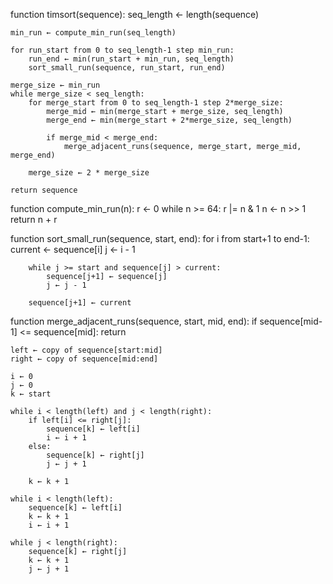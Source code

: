function timsort(sequence):
    seq_length ← length(sequence)
    
    min_run ← compute_min_run(seq_length)

    for run_start from 0 to seq_length-1 step min_run:
        run_end ← min(run_start + min_run, seq_length)
        sort_small_run(sequence, run_start, run_end)

    merge_size ← min_run
    while merge_size < seq_length:
        for merge_start from 0 to seq_length-1 step 2*merge_size:
            merge_mid ← min(merge_start + merge_size, seq_length)
            merge_end ← min(merge_start + 2*merge_size, seq_length)
            
            if merge_mid < merge_end:
                merge_adjacent_runs(sequence, merge_start, merge_mid, merge_end)
        
        merge_size ← 2 * merge_size
    
    return sequence

function compute_min_run(n):
    r ← 0
    while n >= 64:
        r |= n & 1
        n ← n >> 1
    return n + r

function sort_small_run(sequence, start, end):
    for i from start+1 to end-1:
        current ← sequence[i]
        j ← i - 1
        
        while j >= start and sequence[j] > current:
            sequence[j+1] ← sequence[j]
            j ← j - 1
            
        sequence[j+1] ← current

function merge_adjacent_runs(sequence, start, mid, end):
    if sequence[mid-1] <= sequence[mid]:
        return
    
    left ← copy of sequence[start:mid]
    right ← copy of sequence[mid:end]
    
    i ← 0
    j ← 0
    k ← start
    
    while i < length(left) and j < length(right):
        if left[i] <= right[j]:
            sequence[k] ← left[i]
            i ← i + 1
        else:
            sequence[k] ← right[j]
            j ← j + 1
        
        k ← k + 1
    
    while i < length(left):
        sequence[k] ← left[i]
        k ← k + 1
        i ← i + 1
    
    while j < length(right):
        sequence[k] ← right[j]
        k ← k + 1
        j ← j + 1
